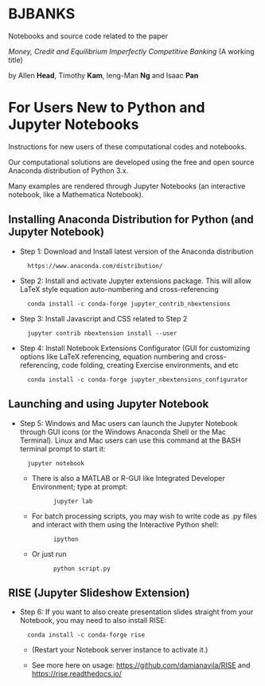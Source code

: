 # BJBANKS

Notebooks and source code related to the paper

*Money, Credit and Equilibrium Imperfectly Competitive Banking* (A working title)

by Allen **Head**, Timothy **Kam**, Ieng-Man **Ng** and Isaac **Pan**

# For Users New to Python and Jupyter Notebooks

Instructions for new users of these computational codes and notebooks. 

Our computational solutions are developed using the free and open source Anaconda distribution of Python 3.x. 

Many examples are rendered through Jupyter Notebooks (an interactive notebook, like a Mathematica Notebook).


## Installing Anaconda Distribution for Python (and Jupyter Notebook)

* Step 1: Download and Install latest version of the Anaconda distribution 

        https://www.anaconda.com/distribution/

* Step 2: Install and activate Jupyter extensions package. This will allow LaTeX style equation auto-numbering and cross-referencing

        conda install -c conda-forge jupyter_contrib_nbextensions

* Step 3: Install Javascript and CSS related to Step 2

        jupyter contrib nbextension install --user

* Step 4: Install Notebook Extensions Configurator (GUI for customizing options like LaTeX referencing, equation numbering and cross-referencing, code folding, creating Exercise environments, and etc

        conda install -c conda-forge jupyter_nbextensions_configurator

## Launching and using Jupyter Notebook

* Step 5: Windows and Mac users can launch the Jupyter Notebook through GUI icons (or the Windows Anaconda Shell or the Mac Terminal). Linux and Mac users can use this command at the BASH terminal prompt to start it:

        jupyter notebook

    * There is also a MATLAB or R-GUI like Integrated Developer Environment; type at prompt:

                jupyter lab

    * For batch processing scripts, you may wish to write code as .py files and interact with them using the Interactive Python shell:

                ipython

    * Or just run 

                python script.py

## RISE (Jupyter Slideshow Extension)

* Step 6: If you want to also create presentation slides straight from your Notebook, you may need to also install RISE:

        conda install -c conda-forge rise

    * (Restart your Notebook server instance to activate it.) 
    
    * See more here on usage: https://github.com/damianavila/RISE and https://rise.readthedocs.io/


